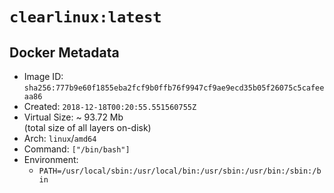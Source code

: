 # `clearlinux:latest`

## Docker Metadata

- Image ID: `sha256:777b9e60f1855eba2fcf9b0ffb76f9947cf9ae9ecd35b05f26075c5cafeeaa86`
- Created: `2018-12-18T00:20:55.551560755Z`
- Virtual Size: ~ 93.72 Mb  
  (total size of all layers on-disk)
- Arch: `linux`/`amd64`
- Command: `["/bin/bash"]`
- Environment:
  - `PATH=/usr/local/sbin:/usr/local/bin:/usr/sbin:/usr/bin:/sbin:/bin`
